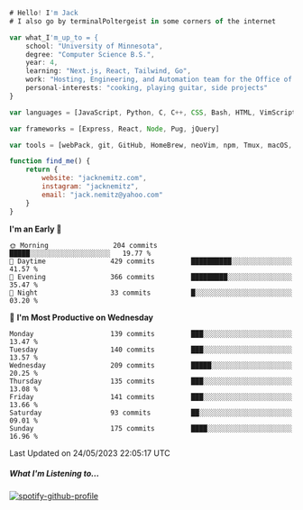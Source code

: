 ```javascript
# Hello! I'm Jack
# I also go by terminalPoltergeist in some corners of the internet

var what_I'm_up_to = {
    school: "University of Minnesota",
    degree: "Computer Science B.S.",
    year: 4,
    learning: "Next.js, React, Tailwind, Go",
    work: "Hosting, Engineering, and Automation team for the Office of Information Technology at UMN",
    personal-interests: "cooking, playing guitar, side projects"
}

var languages = [JavaScript, Python, C, C++, CSS, Bash, HTML, VimScript]

var frameworks = [Express, React, Node, Pug, jQuery]

var tools = [webPack, git, GitHub, HomeBrew, neoVim, npm, Tmux, macOS, Ubuntu, Docker, Nginx]

function find_me() {
    return {
        website: "jacknemitz.com",
        instagram: "jacknemitz",
        email: "jack.nemitz@yahoo.com"
    }
}
```

<!--START_SECTION:waka-->
**I'm an Early 🐤** 

```text
🌞 Morning                204 commits         █████░░░░░░░░░░░░░░░░░░░░   19.77 % 
🌆 Daytime                429 commits         ██████████░░░░░░░░░░░░░░░   41.57 % 
🌃 Evening                366 commits         █████████░░░░░░░░░░░░░░░░   35.47 % 
🌙 Night                  33 commits          █░░░░░░░░░░░░░░░░░░░░░░░░   03.20 % 
```
📅 **I'm Most Productive on Wednesday** 

```text
Monday                   139 commits         ███░░░░░░░░░░░░░░░░░░░░░░   13.47 % 
Tuesday                  140 commits         ███░░░░░░░░░░░░░░░░░░░░░░   13.57 % 
Wednesday                209 commits         █████░░░░░░░░░░░░░░░░░░░░   20.25 % 
Thursday                 135 commits         ███░░░░░░░░░░░░░░░░░░░░░░   13.08 % 
Friday                   141 commits         ███░░░░░░░░░░░░░░░░░░░░░░   13.66 % 
Saturday                 93 commits          ██░░░░░░░░░░░░░░░░░░░░░░░   09.01 % 
Sunday                   175 commits         ████░░░░░░░░░░░░░░░░░░░░░   16.96 % 
```



 Last Updated on 24/05/2023 22:05:17 UTC
<!--END_SECTION:waka-->

##### What I'm Listening to...

[![spotify-github-profile](https://spotify-github-profile.vercel.app/api/view?uid=jack.nemitz&cover_image=true&show_offline=true&bar_color=53b14f&bar_color_cover=false&background_color=121212FF)](https://spotify-github-profile.vercel.app/api/view?uid=jack.nemitz&redirect=true)

